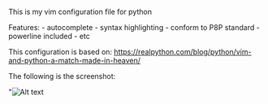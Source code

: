 This is my vim configuration file for python

Features: - autocomplete
	  - syntax highlighting
          - conform to P8P standard
          - powerline included
          - etc

This configuration is based on: https://realpython.com/blog/python/vim-and-python-a-match-made-in-heaven/

The following is the screenshot:

"![Alt text](https://github.com/abkoesdw/vim/vim_ss.png?raw=true "screenshot")

<p align="center">
  <https://raw.githubusercontent.com/abkoesdw/vim/master/vim_ss.png />
</p>

